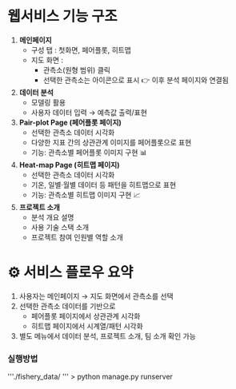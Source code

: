 
# **웹서비스 기능 구조**

1. **메인페이지**
    - 구성 탭 : 첫화면, 페어플롯, 히트맵
    - 지도 화면 :
        - 관측소(원형 범위) 클릭
        - 선택한 관측소는 아이콘으로 표시
        👉 이후 분석 페이지와 연결됨
2. **데이터 분석**
    - 모델링 활용
    - 사용자 데이터 입력 → 예측값 출력/표현
3. **Pair-plot Page (페어플롯 페이지)**
    - 선택한 관측소 데이터 시각화
    - 다양한 지표 간의 상관관계 이미지를 페어플롯으로 표현
    - 기능: 관측소별 페어플롯 이미지 구현 📊
4. **Heat-map Page (히트맵 페이지)**
    - 선택한 관측소 데이터 시각화
    - 기온, 일별·월별 데이터 등 패턴을 히트맵으로 표현
    - 기능: 관측소별 히트맵 이미지 구현 📈
5. **프로젝트 소개**
    - 분석 개요 설명
    - 사용 기술 스택 소개
    - 프로젝트 참여 인원별 역할 소개

# **⚙️ 서비스 플로우 요약**

1. 사용자는 메인페이지 → 지도 화면에서 관측소를 선택
2. 선택한 관측소 데이터를 기반으로
    - 페어플롯 페이지에서 상관관계 시각화
    - 히트맵 페이지에서 시계열/패턴 시각화
3. 별도 메뉴에서 데이터 분석, 프로젝트 소개, 팀 소개 확인 가능

### 실행방법
'''./fishery_data/
''' > python manage.py runserver

